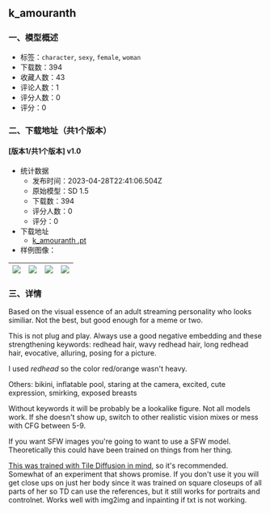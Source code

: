 ## k_amouranth
### 一、模型概述

- 标签：`character`, `sexy`, `female`, `woman`
- 下载数：394
- 收藏人数：43
- 评论人数：1
- 评分人数：0
- 评分：0

### 二、下载地址（共1个版本）

#### [版本1/共1个版本] v1.0

- 统计数据
  - 发布时间：2023-04-28T22:41:06.504Z
  - 原始模型：SD 1.5
  - 下载数：394
  - 评分人数：0
  - 评分：0
- 下载地址
  - [k_amouranth .pt](https://civitai.com/api/download/models/57701)
- 样例图像：

| <img src="https://image.civitai.com/xG1nkqKTMzGDvpLrqFT7WA/6f2ea6e1-f736-4e71-8cb9-3ab5bdf85c21/width=450/1090986.jpeg" /> | <img src="https://image.civitai.com/xG1nkqKTMzGDvpLrqFT7WA/53281f68-bde2-4ccd-9c0b-3c7210385700/width=450/626553.jpeg" /> | <img src="https://image.civitai.com/xG1nkqKTMzGDvpLrqFT7WA/8828d95d-bbd5-46e8-909d-cf21eb442100/width=450/626554.jpeg" /> | <img src="https://image.civitai.com/xG1nkqKTMzGDvpLrqFT7WA/58c1c216-7b75-4169-6df0-3bc4f8b3b800/width=450/626557.jpeg" /> |
| ---- | ---- | ---- | ---- |


### 三、详情
<p>Based on the visual essence of an adult streaming personality who looks similiar. Not the best, but good enough for a meme or two.</p><p></p><p>This is not plug and play. Always use a good negative embedding and these strengthening keywords: redhead hair, wavy redhead hair, long redhead hair, evocative, alluring, posing for a picture.</p><p>I used <em>redhead </em>so the color red/orange wasn't heavy.</p><p>Others: bikini, inflatable pool, staring at the camera, excited, cute expression, smirking, exposed breasts</p><p></p><p>Without keywords it will be probably be a lookalike figure. Not all models work. If she doesn't show up, switch to other realistic vision mixes or mess with CFG between 5-9.</p><p>If you want SFW images you're going to want to use a SFW model. Theoretically this could have been trained on things from her thing. </p><p><u>This was trained with Tile Diffusion in mind</u>, so it's recommended. Somewhat of an experiment that shows promise. If you don't use it you will get close ups on just her body since it was trained on square closeups of all parts of her so TD can use the references, but it still works for portraits and controlnet. Works well with img2img and inpainting if txt is not working.</p><p></p><p></p><p></p><p></p><p></p><p></p>